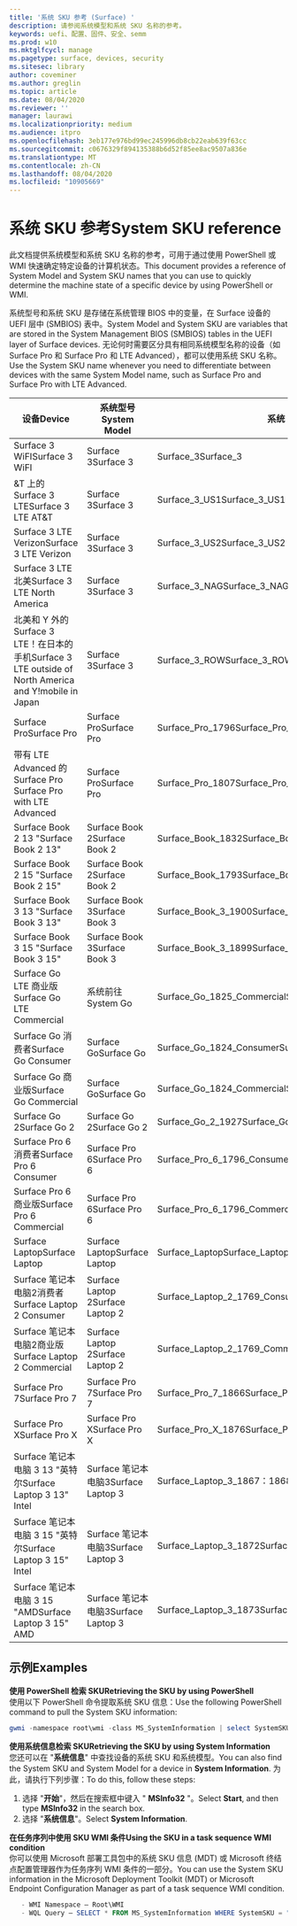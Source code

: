 ```yaml
---
title: '系统 SKU 参考 (Surface) '
description: 请参阅系统模型和系统 SKU 名称的参考。
keywords: uefi、配置、固件、安全、semm
ms.prod: w10
ms.mktglfcycl: manage
ms.pagetype: surface, devices, security
ms.sitesec: library
author: coveminer
ms.author: greglin
ms.topic: article
ms.date: 08/04/2020
ms.reviewer: ''
manager: laurawi
ms.localizationpriority: medium
ms.audience: itpro
ms.openlocfilehash: 3eb177e976bd99ec245996db8cb22eab639f63cc
ms.sourcegitcommit: c0676329f894135388b6d52f85ee8ac9507a836e
ms.translationtype: MT
ms.contentlocale: zh-CN
ms.lasthandoff: 08/04/2020
ms.locfileid: "10905669"
---
```

# <span data-ttu-id="29ae8-104">系统 SKU 参考</span><span class="sxs-lookup"><span data-stu-id="29ae8-104">System SKU reference</span></span>

<span data-ttu-id="29ae8-105">此文档提供系统模型和系统 SKU 名称的参考，可用于通过使用 PowerShell 或 WMI 快速确定特定设备的计算机状态。</span><span class="sxs-lookup"><span data-stu-id="29ae8-105">This document provides a reference of System Model and System SKU names that you can use to quickly determine the machine state of a specific device by using PowerShell or WMI.</span></span>

<span data-ttu-id="29ae8-106">系统型号和系统 SKU 是存储在系统管理 BIOS 中的变量，在 Surface 设备的 UEFI 层中 (SMBIOS) 表中。</span><span class="sxs-lookup"><span data-stu-id="29ae8-106">System Model and System SKU are variables that are stored in the System Management BIOS (SMBIOS) tables in the UEFI layer of Surface devices.</span></span> <span data-ttu-id="29ae8-107">无论何时需要区分具有相同系统模型名称的设备（如 Surface Pro 和 Surface Pro 和 LTE Advanced），都可以使用系统 SKU 名称。</span><span class="sxs-lookup"><span data-stu-id="29ae8-107">Use the System SKU name whenever you need to differentiate between devices with the same System Model name, such as Surface Pro and Surface Pro with LTE Advanced.</span></span>

| <span data-ttu-id="29ae8-108">设备</span><span class="sxs-lookup"><span data-stu-id="29ae8-108">Device</span></span>   | <span data-ttu-id="29ae8-109">系统型号</span><span class="sxs-lookup"><span data-stu-id="29ae8-109">System Model</span></span> | <span data-ttu-id="29ae8-110">系统 SKU</span><span class="sxs-lookup"><span data-stu-id="29ae8-110">System SKU</span></span>       |
| ---------- | ----------- | -------------- |
| <span data-ttu-id="29ae8-111">Surface 3 WiFI</span><span class="sxs-lookup"><span data-stu-id="29ae8-111">Surface 3 WiFI</span></span>                                               | <span data-ttu-id="29ae8-112">Surface 3</span><span class="sxs-lookup"><span data-stu-id="29ae8-112">Surface 3</span></span>        | <span data-ttu-id="29ae8-113">Surface_3</span><span class="sxs-lookup"><span data-stu-id="29ae8-113">Surface_3</span></span>                        |
| <span data-ttu-id="29ae8-114">&T 上的 Surface 3 LTE</span><span class="sxs-lookup"><span data-stu-id="29ae8-114">Surface 3 LTE AT&T</span></span>                                           | <span data-ttu-id="29ae8-115">Surface 3</span><span class="sxs-lookup"><span data-stu-id="29ae8-115">Surface 3</span></span>        | <span data-ttu-id="29ae8-116">Surface_3_US1</span><span class="sxs-lookup"><span data-stu-id="29ae8-116">Surface_3_US1</span></span>                    |
| <span data-ttu-id="29ae8-117">Surface 3 LTE Verizon</span><span class="sxs-lookup"><span data-stu-id="29ae8-117">Surface 3 LTE Verizon</span></span>                                        | <span data-ttu-id="29ae8-118">Surface 3</span><span class="sxs-lookup"><span data-stu-id="29ae8-118">Surface 3</span></span>        | <span data-ttu-id="29ae8-119">Surface_3_US2</span><span class="sxs-lookup"><span data-stu-id="29ae8-119">Surface_3_US2</span></span>                    |
| <span data-ttu-id="29ae8-120">Surface 3 LTE 北美</span><span class="sxs-lookup"><span data-stu-id="29ae8-120">Surface 3 LTE North America</span></span>                                  | <span data-ttu-id="29ae8-121">Surface 3</span><span class="sxs-lookup"><span data-stu-id="29ae8-121">Surface 3</span></span>        | <span data-ttu-id="29ae8-122">Surface_3_NAG</span><span class="sxs-lookup"><span data-stu-id="29ae8-122">Surface_3_NAG</span></span>                    |
| <span data-ttu-id="29ae8-123">北美和 Y 外的 Surface 3 LTE！在日本的手机</span><span class="sxs-lookup"><span data-stu-id="29ae8-123">Surface 3 LTE outside of North America and Y!mobile in Japan</span></span> | <span data-ttu-id="29ae8-124">Surface 3</span><span class="sxs-lookup"><span data-stu-id="29ae8-124">Surface 3</span></span>        | <span data-ttu-id="29ae8-125">Surface_3_ROW</span><span class="sxs-lookup"><span data-stu-id="29ae8-125">Surface_3_ROW</span></span>                    |
| <span data-ttu-id="29ae8-126">Surface Pro</span><span class="sxs-lookup"><span data-stu-id="29ae8-126">Surface Pro</span></span>                                                  | <span data-ttu-id="29ae8-127">Surface Pro</span><span class="sxs-lookup"><span data-stu-id="29ae8-127">Surface Pro</span></span>      | <span data-ttu-id="29ae8-128">Surface_Pro_1796</span><span class="sxs-lookup"><span data-stu-id="29ae8-128">Surface_Pro_1796</span></span>                 |
| <span data-ttu-id="29ae8-129">带有 LTE Advanced 的 Surface Pro </span><span class="sxs-lookup"><span data-stu-id="29ae8-129">Surface Pro with LTE Advanced</span></span>                                | <span data-ttu-id="29ae8-130">Surface Pro</span><span class="sxs-lookup"><span data-stu-id="29ae8-130">Surface Pro</span></span>      | <span data-ttu-id="29ae8-131">Surface_Pro_1807</span><span class="sxs-lookup"><span data-stu-id="29ae8-131">Surface_Pro_1807</span></span>                 |
| <span data-ttu-id="29ae8-132">Surface Book 2 13 "</span><span class="sxs-lookup"><span data-stu-id="29ae8-132">Surface Book 2 13"</span></span>                                        | <span data-ttu-id="29ae8-133">Surface Book 2</span><span class="sxs-lookup"><span data-stu-id="29ae8-133">Surface Book 2</span></span>   | <span data-ttu-id="29ae8-134">Surface_Book_1832</span><span class="sxs-lookup"><span data-stu-id="29ae8-134">Surface_Book_1832</span></span>                |
| <span data-ttu-id="29ae8-135">Surface Book 2 15 "</span><span class="sxs-lookup"><span data-stu-id="29ae8-135">Surface Book 2 15"</span></span>                                        | <span data-ttu-id="29ae8-136">Surface Book 2</span><span class="sxs-lookup"><span data-stu-id="29ae8-136">Surface Book 2</span></span>   | <span data-ttu-id="29ae8-137">Surface_Book_1793</span><span class="sxs-lookup"><span data-stu-id="29ae8-137">Surface_Book_1793</span></span>                |
| <span data-ttu-id="29ae8-138">Surface Book 3 13 "</span><span class="sxs-lookup"><span data-stu-id="29ae8-138">Surface Book 3 13"</span></span>                                        | <span data-ttu-id="29ae8-139">Surface Book 3</span><span class="sxs-lookup"><span data-stu-id="29ae8-139">Surface Book 3</span></span>   | <span data-ttu-id="29ae8-140">Surface_Book_3_1900</span><span class="sxs-lookup"><span data-stu-id="29ae8-140">Surface_Book_3_1900</span></span>                |
| <span data-ttu-id="29ae8-141">Surface Book 3 15 "</span><span class="sxs-lookup"><span data-stu-id="29ae8-141">Surface Book 3 15"</span></span>                                        | <span data-ttu-id="29ae8-142">Surface Book 3</span><span class="sxs-lookup"><span data-stu-id="29ae8-142">Surface Book 3</span></span>   | <span data-ttu-id="29ae8-143">Surface_Book_3_1899</span><span class="sxs-lookup"><span data-stu-id="29ae8-143">Surface_Book_3_1899</span></span>
| <span data-ttu-id="29ae8-144">Surface Go LTE 商业版</span><span class="sxs-lookup"><span data-stu-id="29ae8-144">Surface Go LTE Commercial</span></span> | <span data-ttu-id="29ae8-145">系统前往</span><span class="sxs-lookup"><span data-stu-id="29ae8-145">System Go</span></span> | <span data-ttu-id="29ae8-146">Surface_Go_1825_Commercial</span><span class="sxs-lookup"><span data-stu-id="29ae8-146">Surface_Go_1825_Commercial</span></span> |
| <span data-ttu-id="29ae8-147">Surface Go 消费者</span><span class="sxs-lookup"><span data-stu-id="29ae8-147">Surface Go Consumer</span></span>                                          | <span data-ttu-id="29ae8-148">Surface Go</span><span class="sxs-lookup"><span data-stu-id="29ae8-148">Surface Go</span></span>       | <span data-ttu-id="29ae8-149">Surface_Go_1824_Consumer</span><span class="sxs-lookup"><span data-stu-id="29ae8-149">Surface_Go_1824_Consumer</span></span>         |
| <span data-ttu-id="29ae8-150">Surface Go 商业版</span><span class="sxs-lookup"><span data-stu-id="29ae8-150">Surface Go Commercial</span></span>                                        | <span data-ttu-id="29ae8-151">Surface Go</span><span class="sxs-lookup"><span data-stu-id="29ae8-151">Surface Go</span></span>       | <span data-ttu-id="29ae8-152">Surface_Go_1824_Commercial</span><span class="sxs-lookup"><span data-stu-id="29ae8-152">Surface_Go_1824_Commercial</span></span>       |
| <span data-ttu-id="29ae8-153">Surface Go 2</span><span class="sxs-lookup"><span data-stu-id="29ae8-153">Surface Go 2</span></span>                                                 | <span data-ttu-id="29ae8-154">Surface Go 2</span><span class="sxs-lookup"><span data-stu-id="29ae8-154">Surface Go 2</span></span>     | <span data-ttu-id="29ae8-155">Surface_Go_2_1927</span><span class="sxs-lookup"><span data-stu-id="29ae8-155">Surface_Go_2_1927</span></span>                |
| <span data-ttu-id="29ae8-156">Surface Pro 6 消费者</span><span class="sxs-lookup"><span data-stu-id="29ae8-156">Surface Pro 6 Consumer</span></span>                                       | <span data-ttu-id="29ae8-157">Surface Pro 6</span><span class="sxs-lookup"><span data-stu-id="29ae8-157">Surface Pro 6</span></span>    | <span data-ttu-id="29ae8-158">Surface_Pro_6_1796_Consumer</span><span class="sxs-lookup"><span data-stu-id="29ae8-158">Surface_Pro_6_1796_Consumer</span></span>      |
| <span data-ttu-id="29ae8-159">Surface Pro 6 商业版</span><span class="sxs-lookup"><span data-stu-id="29ae8-159">Surface Pro 6 Commercial</span></span>                                     | <span data-ttu-id="29ae8-160">Surface Pro 6</span><span class="sxs-lookup"><span data-stu-id="29ae8-160">Surface Pro 6</span></span>    | <span data-ttu-id="29ae8-161">Surface_Pro_6_1796_Commercial</span><span class="sxs-lookup"><span data-stu-id="29ae8-161">Surface_Pro_6_1796_Commercial</span></span>    |
| <span data-ttu-id="29ae8-162">Surface Laptop</span><span class="sxs-lookup"><span data-stu-id="29ae8-162">Surface Laptop</span></span>                                               | <span data-ttu-id="29ae8-163">Surface Laptop</span><span class="sxs-lookup"><span data-stu-id="29ae8-163">Surface Laptop</span></span>   | <span data-ttu-id="29ae8-164">Surface_Laptop</span><span class="sxs-lookup"><span data-stu-id="29ae8-164">Surface_Laptop</span></span>                   |
| <span data-ttu-id="29ae8-165">Surface 笔记本电脑2消费者</span><span class="sxs-lookup"><span data-stu-id="29ae8-165">Surface Laptop 2 Consumer</span></span>                                    | <span data-ttu-id="29ae8-166">Surface Laptop 2</span><span class="sxs-lookup"><span data-stu-id="29ae8-166">Surface Laptop 2</span></span> | <span data-ttu-id="29ae8-167">Surface_Laptop_2_1769_Consumer</span><span class="sxs-lookup"><span data-stu-id="29ae8-167">Surface_Laptop_2_1769_Consumer</span></span>   |
| <span data-ttu-id="29ae8-168">Surface 笔记本电脑2商业版</span><span class="sxs-lookup"><span data-stu-id="29ae8-168">Surface Laptop 2 Commercial</span></span>                                  | <span data-ttu-id="29ae8-169">Surface Laptop 2</span><span class="sxs-lookup"><span data-stu-id="29ae8-169">Surface Laptop 2</span></span> | <span data-ttu-id="29ae8-170">Surface_Laptop_2_1769_Commercial</span><span class="sxs-lookup"><span data-stu-id="29ae8-170">Surface_Laptop_2_1769_Commercial</span></span> |
| <span data-ttu-id="29ae8-171">Surface Pro 7</span><span class="sxs-lookup"><span data-stu-id="29ae8-171">Surface Pro 7</span></span>                 | <span data-ttu-id="29ae8-172">Surface Pro 7</span><span class="sxs-lookup"><span data-stu-id="29ae8-172">Surface Pro 7</span></span>    | <span data-ttu-id="29ae8-173">Surface_Pro_7_1866</span><span class="sxs-lookup"><span data-stu-id="29ae8-173">Surface_Pro_7_1866</span></span>         |
| <span data-ttu-id="29ae8-174">Surface Pro X</span><span class="sxs-lookup"><span data-stu-id="29ae8-174">Surface Pro X</span></span>                 | <span data-ttu-id="29ae8-175">Surface Pro X</span><span class="sxs-lookup"><span data-stu-id="29ae8-175">Surface Pro X</span></span>    | <span data-ttu-id="29ae8-176">Surface_Pro_X_1876</span><span class="sxs-lookup"><span data-stu-id="29ae8-176">Surface_Pro_X_1876</span></span>         |
| <span data-ttu-id="29ae8-177">Surface 笔记本电脑 3 13 "英特尔</span><span class="sxs-lookup"><span data-stu-id="29ae8-177">Surface Laptop 3 13" Intel</span></span> | <span data-ttu-id="29ae8-178">Surface 笔记本电脑3</span><span class="sxs-lookup"><span data-stu-id="29ae8-178">Surface Laptop 3</span></span> | <span data-ttu-id="29ae8-179">Surface_Laptop_3_1867：1868</span><span class="sxs-lookup"><span data-stu-id="29ae8-179">Surface_Laptop_3_1867:1868</span></span> |
| <span data-ttu-id="29ae8-180">Surface 笔记本电脑 3 15 "英特尔</span><span class="sxs-lookup"><span data-stu-id="29ae8-180">Surface Laptop 3 15" Intel</span></span> | <span data-ttu-id="29ae8-181">Surface 笔记本电脑3</span><span class="sxs-lookup"><span data-stu-id="29ae8-181">Surface Laptop 3</span></span> | <span data-ttu-id="29ae8-182">Surface_Laptop_3_1872</span><span class="sxs-lookup"><span data-stu-id="29ae8-182">Surface_Laptop_3_1872</span></span>      |
| <span data-ttu-id="29ae8-183">Surface 笔记本电脑 3 15 "AMD</span><span class="sxs-lookup"><span data-stu-id="29ae8-183">Surface Laptop 3 15" AMD</span></span>   | <span data-ttu-id="29ae8-184">Surface 笔记本电脑3</span><span class="sxs-lookup"><span data-stu-id="29ae8-184">Surface Laptop 3</span></span> | <span data-ttu-id="29ae8-185">Surface_Laptop_3_1873</span><span class="sxs-lookup"><span data-stu-id="29ae8-185">Surface_Laptop_3_1873</span></span>      | 

## <span data-ttu-id="29ae8-186">示例</span><span class="sxs-lookup"><span data-stu-id="29ae8-186">Examples</span></span> 

**<span data-ttu-id="29ae8-187">使用 PowerShell 检索 SKU</span><span class="sxs-lookup"><span data-stu-id="29ae8-187">Retrieving the SKU by using PowerShell</span></span>**  
<span data-ttu-id="29ae8-188">使用以下 PowerShell 命令提取系统 SKU 信息：</span><span class="sxs-lookup"><span data-stu-id="29ae8-188">Use the following PowerShell command to pull the System SKU information:</span></span>

 ``` powershell  
gwmi -namespace root\wmi -class MS_SystemInformation | select SystemSKU 
```

**<span data-ttu-id="29ae8-189">使用系统信息检索 SKU</span><span class="sxs-lookup"><span data-stu-id="29ae8-189">Retrieving the SKU by using System Information</span></span>**  
<span data-ttu-id="29ae8-190">您还可以在 "**系统信息**" 中查找设备的系统 SKU 和系统模型。</span><span class="sxs-lookup"><span data-stu-id="29ae8-190">You can also find the System SKU and System Model for a device in **System Information**.</span></span> <span data-ttu-id="29ae8-191">为此，请执行下列步骤：</span><span class="sxs-lookup"><span data-stu-id="29ae8-191">To do this, follow these steps:</span></span>

1. <span data-ttu-id="29ae8-192">选择 "**开始**"，然后在搜索框中键入 " **MSInfo32** "。</span><span class="sxs-lookup"><span data-stu-id="29ae8-192">Select **Start**, and then type **MSInfo32** in the search box.</span></span>  
1. <span data-ttu-id="29ae8-193">选择 "**系统信息**"。</span><span class="sxs-lookup"><span data-stu-id="29ae8-193">Select **System Information**.</span></span>

**<span data-ttu-id="29ae8-194">在任务序列中使用 SKU WMI 条件</span><span class="sxs-lookup"><span data-stu-id="29ae8-194">Using the SKU in a task sequence WMI condition</span></span>**  
<span data-ttu-id="29ae8-195">你可以使用 Microsoft 部署工具包中的系统 SKU 信息 (MDT) 或 Microsoft 终结点配置管理器作为任务序列 WMI 条件的一部分。</span><span class="sxs-lookup"><span data-stu-id="29ae8-195">You can use the System SKU information in the Microsoft Deployment Toolkit (MDT) or Microsoft Endpoint Configuration Manager as part of a task sequence WMI condition.</span></span>

 ``` powershell  
    - WMI Namespace – Root\WMI
    - WQL Query – SELECT * FROM MS_SystemInformation WHERE SystemSKU = "Surface_Pro_1796"
 ``` 
